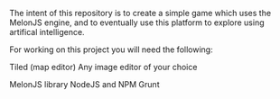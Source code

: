 The intent of this repository is to create a simple game which uses the MelonJS engine, and to eventually use this platform to explore using artifical intelligence.

For working on this project you will need the following:

Tiled (map editor)
Any image editor of your choice 

MelonJS library 
NodeJS and NPM
Grunt
